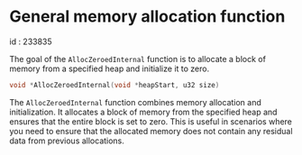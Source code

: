 # General memory allocation function
id : 233835

The goal of the `AllocZeroedInternal` function is to allocate a block of memory from a specified heap and initialize it to zero. 

```c
void *AllocZeroedInternal(void *heapStart, u32 size)
```

The `AllocZeroedInternal` function combines memory allocation and initialization. It allocates a block of memory from the specified heap and ensures that the entire block is set to zero. This is useful in scenarios where you need to ensure that the allocated memory does not contain any residual data from previous allocations.

